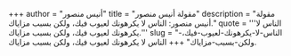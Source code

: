 +++
author = "أنيس منصور"
title = "مقولة أنيس منصور"
description = "مقولة أنيس منصور: الناس لا يكرهونك لعيوب فيك، ولكن بسبب مزاياك."
quote = '''الناس لا يكرهونك لعيوب فيك، ولكن بسبب مزاياك.'''
slug = "الناس-لا-يكرهونك-لعيوب-فيك،-ولكن-بسبب-مزاياك"
+++
الناس لا يكرهونك لعيوب فيك، ولكن بسبب مزاياك.
